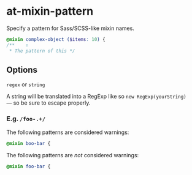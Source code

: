 # at-mixin-pattern

Specify a pattern for Sass/SCSS-like mixin names.

```scss
@mixin complex-object ($items: 10) {
/**    ↑
 * The pattern of this */
```

## Options

`regex` or `string`

A string will be translated into a RegExp like so `new RegExp(yourString)` — so be sure to escape properly.

### E.g. `/foo-.+/`

The following patterns are considered warnings:

```scss
@mixin boo-bar {
```

The following patterns are *not* considered warnings:

```scss
@mixin foo-bar {
```
